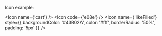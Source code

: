 Icon example:
    <div>
      <Icon name={'cart'} />
      <Icon code={'e08e'} />
      <Icon
        name={'likeFilled'}
        style={{
          backgroundColor: '#43B02A',
          color: '#fff',
          borderRadius: '50%',
          padding: '5px'
        }}
      />
    </div>
